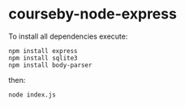 courseby-node-express
=====================

To install all dependencies execute:
    
    npm install express
    npm install sqlite3
    npm install body-parser

then:
  
    node index.js


